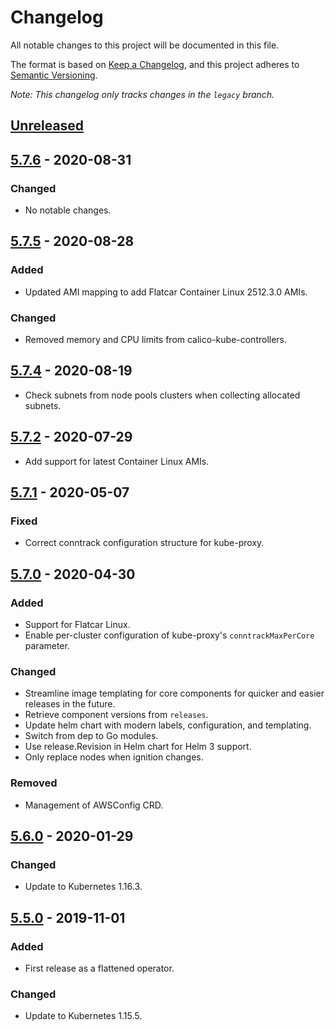 # Changelog

All notable changes to this project will be documented in this file.

The format is based on [Keep a Changelog](https://keepachangelog.com/en/1.0.0/),
and this project adheres to [Semantic Versioning](https://semver.org/spec/v2.0.0.html).

*Note: This changelog only tracks changes in the `legacy` branch.*

## [Unreleased]

## [5.7.6] - 2020-08-31

### Changed

- No notable changes.

## [5.7.5] - 2020-08-28

### Added

- Updated AMI mapping to add Flatcar Container Linux 2512.3.0 AMIs.

### Changed

- Removed memory and CPU limits from calico-kube-controllers.

## [5.7.4] - 2020-08-19

- Check subnets from node pools clusters when collecting allocated subnets.

## [5.7.2] - 2020-07-29

- Add support for latest Container Linux AMIs.

## [5.7.1] - 2020-05-07

### Fixed

- Correct conntrack configuration structure for kube-proxy.

## [5.7.0] - 2020-04-30

### Added

- Support for Flatcar Linux.
- Enable per-cluster configuration of kube-proxy's `conntrackMaxPerCore` parameter.

### Changed

- Streamline image templating for core components for quicker and easier releases in the future.
- Retrieve component versions from `releases`.
- Update helm chart with modern labels, configuration, and templating.
- Switch from dep to Go modules.
- Use release.Revision in Helm chart for Helm 3 support.
- Only replace nodes when ignition changes.

### Removed

- Management of AWSConfig CRD.

## [5.6.0] - 2020-01-29

### Changed

- Update to Kubernetes 1.16.3.


## [5.5.0] - 2019-11-01

### Added

- First release as a flattened operator.

### Changed

- Update to Kubernetes 1.15.5.


[Unreleased]: https://github.com/giantswarm/aws-operator/compare/v5.7.6...legacy
[5.7.6]: https://github.com/giantswarm/aws-operator/releases/tag/v5.7.6
[5.7.5]: https://github.com/giantswarm/aws-operator/releases/tag/v5.7.5
[5.7.4]: https://github.com/giantswarm/aws-operator/releases/tag/v5.7.4
[5.7.3]: https://github.com/giantswarm/aws-operator/releases/tag/v5.7.3
[5.7.2]: https://github.com/giantswarm/aws-operator/releases/tag/v5.7.2
[5.7.1]: https://github.com/giantswarm/aws-operator/releases/tag/v5.7.1
[5.7.0]: https://github.com/giantswarm/aws-operator/releases/tag/v5.7.0
[5.6.0]: https://github.com/giantswarm/aws-operator/releases/tag/v5.6.0
[5.5.0]: https://github.com/giantswarm/aws-operator/releases/tag/v5.5.0
